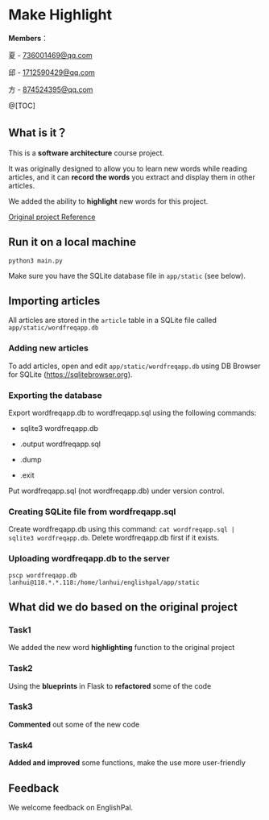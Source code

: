 # Make Highlight 

**Members**：

夏  - 736001469@qq.com

邱 - 1712590429@qq.com

方 - 874524395@qq.com



@[TOC]



## What is it？



This is a **software architecture** course project.

It was originally designed to allow you to learn new words while reading articles, and it can **record the words** you extract and display them in other articles.

We added the ability to **highlight** new words for this project.

[Original project Reference](http://121.4.94.30:3000/mrlan/EnglishPal)



## Run it on a local machine

`python3 main.py`

Make sure you have the SQLite database file in `app/static` (see below).



## Importing articles

All articles are stored in the `article` table in a SQLite file called
`app/static/wordfreqapp.db`



### Adding new articles

To add articles, open and edit `app/static/wordfreqapp.db` using DB Browser for SQLite (https://sqlitebrowser.org).



### Exporting the database

Export wordfreqapp.db to wordfreqapp.sql using the following commands:

- sqlite3 wordfreqapp.db

- .output wordfreqapp.sql

- .dump

- .exit

Put wordfreqapp.sql (not wordfreqapp.db) under version control.

### Creating SQLite file from wordfreqapp.sql


Create wordfreqapp.db using this command: `cat wordfreqapp.sql |
sqlite3 wordfreqapp.db`.  Delete wordfreqapp.db first if it exists.


### Uploading wordfreqapp.db to the server

`pscp wordfreqapp.db lanhui@118.*.*.118:/home/lanhui/englishpal/app/static`



## What did we do based on the original project

### Task1

We added the new word **highlighting** function to the original project



### Task2

Using the **blueprints** in Flask to **refactored** some of the code



### Task3

**Commented** out some of the new code 



### Task4

**Added and improved** some functions, make the use more user-friendly



## Feedback

We welcome feedback on EnglishPal.
